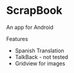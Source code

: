 # ScrapBook
An app for Android

Features

* Spanish Translation
* TalkBack - not tested
* Gridview for images
